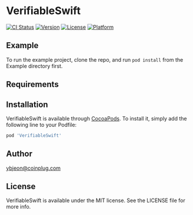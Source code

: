 # VerifiableSwift

[![CI Status](https://img.shields.io/travis/METADIUM/VerifiableSwift.svg?style=flat)](https://travis-ci.org/METADIUM/VerifiableSwift)
[![Version](https://img.shields.io/cocoapods/v/VerifiableSwift.svg?style=flat)](https://cocoapods.org/pods/VerifiableSwift)
[![License](https://img.shields.io/cocoapods/l/VerifiableSwift.svg?style=flat)](https://cocoapods.org/pods/VerifiableSwift)
[![Platform](https://img.shields.io/cocoapods/p/VerifiableSwift.svg?style=flat)](https://cocoapods.org/pods/VerifiableSwift)

## Example

To run the example project, clone the repo, and run `pod install` from the Example directory first.

## Requirements

## Installation

VerifiableSwift is available through [CocoaPods](https://cocoapods.org). To install
it, simply add the following line to your Podfile:

```ruby
pod 'VerifiableSwift'
```

## Author

ybjeon@coinplug.com

## License

VerifiableSwift is available under the MIT license. See the LICENSE file for more info.
